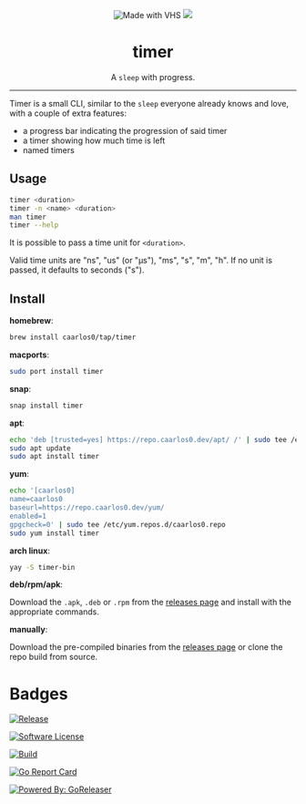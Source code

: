 <p align="center">
	<img src="https://vhs.charm.sh/vhs-1q9uo4hkLStOL4UHZFfQ4W.gif" alt="Made with VHS">
	<a href="https://vhs.charm.sh">
		<img src="https://stuff.charm.sh/vhs/badge.svg">
	</a>
	<br>
	<h1 align="center">timer</h1>
	<p align="center">A <code>sleep</code> with progress.</p>
</p>

---

Timer is a small CLI, similar to the `sleep` everyone already knows and love,
with a couple of extra features:

- a progress bar indicating the progression of said timer
- a timer showing how much time is left
- named timers

## Usage

```sh
timer <duration>
timer -n <name> <duration>
man timer
timer --help
```

It is possible to pass a time unit for `<duration>`.

Valid time units are "ns", "us" (or "µs"), "ms", "s", "m", "h".
If no unit is passed, it defaults to seconds ("s").

## Install

**homebrew**:

```sh
brew install caarlos0/tap/timer
```

**macports**:

```sh
sudo port install timer
```

**snap**:

```sh
snap install timer
```

**apt**:

```sh
echo 'deb [trusted=yes] https://repo.caarlos0.dev/apt/ /' | sudo tee /etc/apt/sources.list.d/caarlos0.list
sudo apt update
sudo apt install timer
```

**yum**:

```sh
echo '[caarlos0]
name=caarlos0
baseurl=https://repo.caarlos0.dev/yum/
enabled=1
gpgcheck=0' | sudo tee /etc/yum.repos.d/caarlos0.repo
sudo yum install timer
```

**arch linux**:

```sh
yay -S timer-bin
```

**deb/rpm/apk**:

Download the `.apk`, `.deb` or `.rpm` from the [releases page][releases] and install with the appropriate commands.

**manually**:

Download the pre-compiled binaries from the [releases page][releases] or clone the repo build from source.

[releases]:  https://github.com/caarlos0/timer/releases

# Badges

[![Release](https://img.shields.io/github/release/caarlos0/timer.svg?style=for-the-badge)](https://github.com/caarlos0/timer/releases/latest)

[![Software License](https://img.shields.io/badge/license-MIT-brightgreen.svg?style=for-the-badge)](LICENSE.md)

[![Build](https://img.shields.io/github/workflow/status/caarlos0/timer/build?style=for-the-badge)](https://github.com/caarlos0/timer/actions?query=workflow%3Abuild)

[![Go Report Card](https://goreportcard.com/badge/github.com/caarlos0/timer?style=for-the-badge)](https://goreportcard.com/report/github.com/caarlos0/timer)

[![Powered By: GoReleaser](https://img.shields.io/badge/powered%20by-goreleaser-green.svg?style=for-the-badge)](https://github.com/goreleaser)

